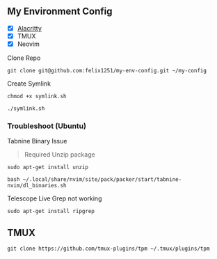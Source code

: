 ## My Environment Config

- [x] [Alacritty](https://alacritty.org/index.html)
- [x] TMUX
- [x] Neovim

Clone Repo

```
git clone git@github.com:felix1251/my-env-config.git ~/my-config
```

Create Symlink

```
chmod +x symlink.sh
```

```
./symlink.sh
```

### Troubleshoot (Ubuntu)

Tabnine Binary Issue

> Required Unzip package

```
sudo apt-get install unzip
```

```
bash ~/.local/share/nvim/site/pack/packer/start/tabnine-nvim/dl_binaries.sh
```

Telescope Live Grep not working

```
sudo apt-get install ripgrep
```

## TMUX

```
git clone https://github.com/tmux-plugins/tpm ~/.tmux/plugins/tpm
```
